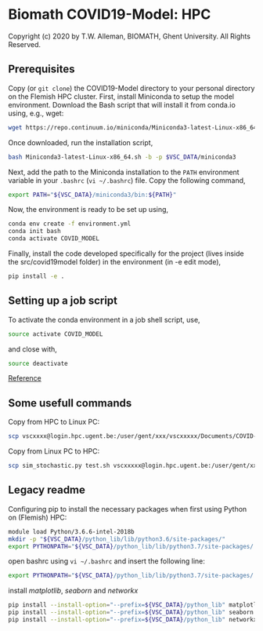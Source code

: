 # Biomath COVID19-Model: HPC

Copyright (c) 2020 by T.W. Alleman, BIOMATH, Ghent University. All Rights Reserved.


## Prerequisites

Copy (or `git clone`) the COVID19-Model directory to your personal directory on the Flemish HPC cluster. First, install Miniconda to setup the model environment. Download the Bash script that will install it from conda.io using, e.g., wget:

```bash
wget https://repo.continuum.io/miniconda/Miniconda3-latest-Linux-x86_64.sh
```

Once downloaded, run the installation script,

```bash
bash Miniconda3-latest-Linux-x86_64.sh -b -p $VSC_DATA/miniconda3
```

Next, add the path to the Miniconda installation to the `PATH` environment variable in your `.bashrc` (`vi ~/.bashrc`) file. Copy the following command,

```bash
export PATH="${VSC_DATA}/miniconda3/bin:${PATH}"
```

Now, the environment is ready to be set up using,

```bash
conda env create -f environment.yml
conda init bash
conda activate COVID_MODEL
```

Finally, install the code developed specifically for the project (lives inside the src/covid19model folder) in the environment (in -e edit mode),

```bash
pip install -e .
```

## Setting up a job script

To activate the conda environment in a job shell script, use,

```bash
source activate COVID_MODEL
```

and close with,

```bash
source deactivate
```

[Reference](https://vlaams-supercomputing-centrum-vscdocumentation.readthedocs-hosted.com/en/latest/software/python_package_management.html?highlight=conda#install-an-additional-package)

## Some usefull commands

Copy from HPC to Linux PC:

```bash
scp vscxxxx@login.hpc.ugent.be:/user/gent/xxx/vscxxxxx/Documents/COVID-19/test.sh .
```

Copy from Linux PC to HPC:

```bash
scp sim_stochastic.py test.sh vscxxxxx@login.hpc.ugent.be:/user/gent/xxx/vscxxxxx/Documents/COVID-19/
```

## Legacy readme

Configuring pip to install the necessary packages when first using Python on (Flemish) HPC:

```bash
module load Python/3.6.6-intel-2018b
mkdir -p "${VSC_DATA}/python_lib/lib/python3.6/site-packages/"
export PYTHONPATH="${VSC_DATA}/python_lib/lib/python3.7/site-packages/:${PYTHONPATH}"
```
open bashrc using `vi ~/.bashrc` and insert the following line:

```bash
export PYTHONPATH="${VSC_DATA}/python_lib/lib/python3.7/site-packages/:${PYTHONPATH}"
```

install *matplotlib*, *seaborn* and *networkx*

```bash
pip install --install-option="--prefix=${VSC_DATA}/python_lib" matplotlib
pip install --install-option="--prefix=${VSC_DATA}/python_lib" seaborn
pip install --install-option="--prefix=${VSC_DATA}/python_lib" networkx
```


